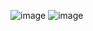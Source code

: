 ![image](https://user-images.githubusercontent.com/90219892/153022471-07c29819-5e76-401f-8abe-a2b4289c04a9.png)
![image](https://user-images.githubusercontent.com/90219892/153022540-c614cea8-07d2-4e4c-b2c4-8ad74db5a6af.png)
